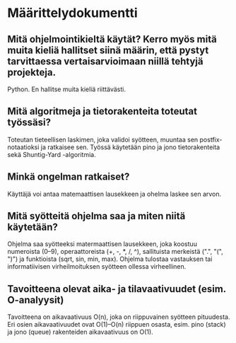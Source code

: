 # Määrittelydokumentti

## Mitä ohjelmointikieltä käytät? Kerro myös mitä muita kieliä hallitset siinä määrin, että pystyt tarvittaessa vertaisarvioimaan niillä tehtyjä projekteja.

Python. En hallitse muita kieliä riittävästi.


## Mitä algoritmeja ja tietorakenteita toteutat työssäsi?

Toteutan tieteellisen laskimen, joka validoi syötteen, muuntaa sen postfix-notaatioksi ja ratkaisee sen. Työssä käytetään pino ja jono tietorakenteita sekä Shuntig-Yard -algoritmia. 


## Minkä ongelman ratkaiset?

Käyttäjä voi antaa matemaattisen lausekkeen ja ohelma laskee sen arvon. 


## Mitä syötteitä ohjelma saa ja miten niitä käytetään?

Ohjelma saa syötteeksi matermaattisen lausekkeen, joka koostuu numeroista (0–9), operaattoreista (+, -, *, /, ^), sallituista merkeistä (".", "(", ")") ja funktioista (sqrt, sin, min, max). Ohjelma tulostaa vastauksen tai informatiivisen virheilmoituksen syötteen ollessa virheellinen. 


## Tavoitteena olevat aika- ja tilavaativuudet (esim. O-analyysit)

Tavoitteena on aikavaativuus O(n), joka on riippuvainen syötteen pituudesta. Eri osien aikavaativuudet ovat O(1)–O(n) riippuen osasta, esim. pino (stack) ja jono (queue) rakenteiden aikavaativuus on O(1). 
